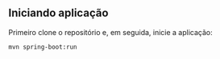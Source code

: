 ## Iniciando aplicação

Primeiro clone o repositório e, em seguida, inicie a aplicação:

```bash
mvn spring-boot:run
```
